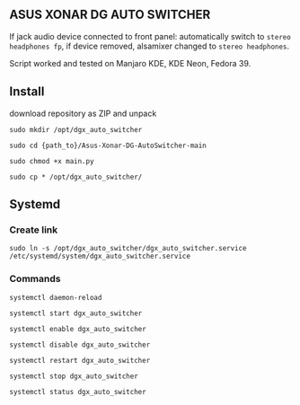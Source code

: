 ## ASUS XONAR DG AUTO SWITCHER

If jack audio device connected to front panel: automatically switch to `stereo headphones fp`, if device removed, alsamixer changed to `stereo headphones`.
 
Script worked and tested on Manjaro KDE, KDE Neon, Fedora 39.

## Install
download repository as ZIP and unpack

`sudo mkdir /opt/dgx_auto_switcher`

`sudo cd {path_to}/Asus-Xonar-DG-AutoSwitcher-main`

`sudo chmod +x main.py`

`sudo cp * /opt/dgx_auto_switcher/`

## Systemd
### Create link
`sudo ln -s /opt/dgx_auto_switcher/dgx_auto_switcher.service /etc/systemd/system/dgx_auto_switcher.service`
### Commands
`systemctl daemon-reload`
 
`systemctl start dgx_auto_switcher` 

`systemctl enable dgx_auto_switcher` 

`systemctl disable dgx_auto_switcher` 

`systemctl restart dgx_auto_switcher` 

`systemctl stop dgx_auto_switcher` 

`systemctl status dgx_auto_switcher` 
